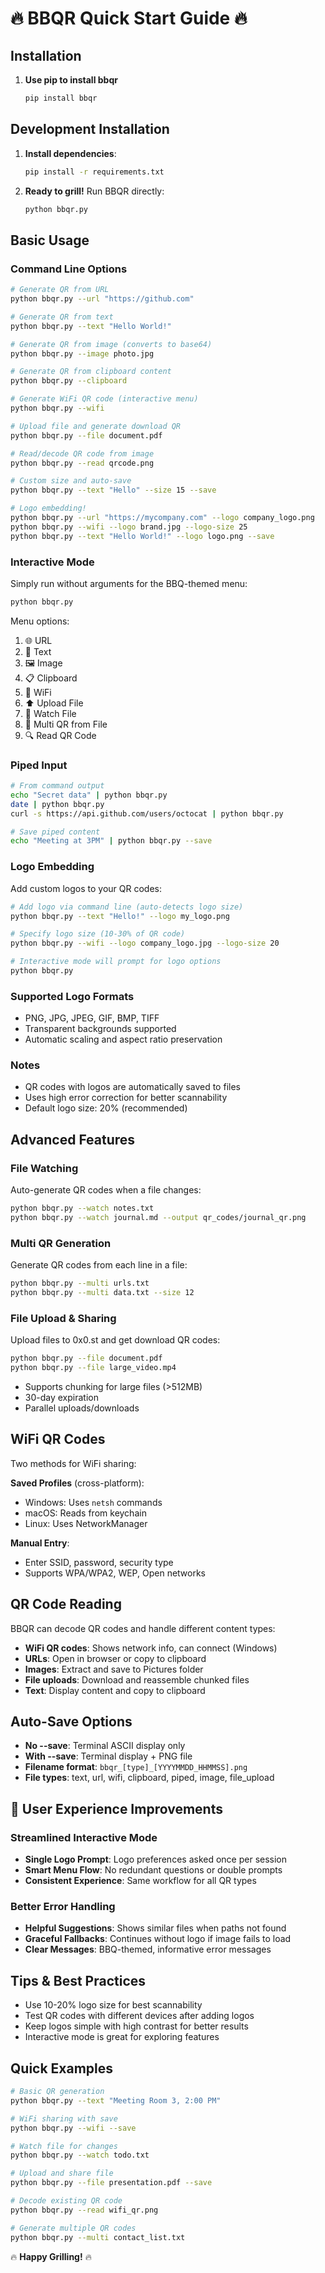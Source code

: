 # 🔥 BBQR Quick Start Guide 🔥

## Installation

1. **Use pip to install bbqr**
   ```bash
   pip install bbqr
   ```

## Development Installation

1. **Install dependencies**:

   ```bash
   pip install -r requirements.txt
   ```

2. **Ready to grill!** Run BBQR directly:
   ```bash
   python bbqr.py
   ```

## Basic Usage

### Command Line Options

```bash
# Generate QR from URL
python bbqr.py --url "https://github.com"

# Generate QR from text
python bbqr.py --text "Hello World!"

# Generate QR from image (converts to base64)
python bbqr.py --image photo.jpg

# Generate QR from clipboard content
python bbqr.py --clipboard

# Generate WiFi QR code (interactive menu)
python bbqr.py --wifi

# Upload file and generate download QR
python bbqr.py --file document.pdf

# Read/decode QR code from image
python bbqr.py --read qrcode.png

# Custom size and auto-save
python bbqr.py --text "Hello" --size 15 --save

# Logo embedding!
python bbqr.py --url "https://mycompany.com" --logo company_logo.png
python bbqr.py --wifi --logo brand.jpg --logo-size 25
python bbqr.py --text "Hello World!" --logo logo.png --save
```

### Interactive Mode

Simply run without arguments for the BBQ-themed menu:

```bash
python bbqr.py
```

Menu options:

1. 🌐 URL
2. 📝 Text
3. 🖼️ Image
4. 📋 Clipboard
5. 🛜 WiFi
6. ⬆️ Upload File
7. 👀 Watch File
8. 📂 Multi QR from File
9. 🔍 Read QR Code

### Piped Input

```bash
# From command output
echo "Secret data" | python bbqr.py
date | python bbqr.py
curl -s https://api.github.com/users/octocat | python bbqr.py

# Save piped content
echo "Meeting at 3PM" | python bbqr.py --save
```

### Logo Embedding

Add custom logos to your QR codes:

```bash
# Add logo via command line (auto-detects logo size)
python bbqr.py --text "Hello!" --logo my_logo.png

# Specify logo size (10-30% of QR code)
python bbqr.py --wifi --logo company_logo.jpg --logo-size 20

# Interactive mode will prompt for logo options
python bbqr.py
```

### Supported Logo Formats
- PNG, JPG, JPEG, GIF, BMP, TIFF
- Transparent backgrounds supported
- Automatic scaling and aspect ratio preservation

### Notes
- QR codes with logos are automatically saved to files
- Uses high error correction for better scannability
- Default logo size: 20% (recommended)

## Advanced Features

### File Watching

Auto-generate QR codes when a file changes:

```bash
python bbqr.py --watch notes.txt
python bbqr.py --watch journal.md --output qr_codes/journal_qr.png
```

### Multi QR Generation

Generate QR codes from each line in a file:

```bash
python bbqr.py --multi urls.txt
python bbqr.py --multi data.txt --size 12
```

### File Upload & Sharing

Upload files to 0x0.st and get download QR codes:

```bash
python bbqr.py --file document.pdf
python bbqr.py --file large_video.mp4
```

- Supports chunking for large files (>512MB)
- 30-day expiration
- Parallel uploads/downloads

## WiFi QR Codes

Two methods for WiFi sharing:

**Saved Profiles** (cross-platform):

- Windows: Uses `netsh` commands
- macOS: Reads from keychain
- Linux: Uses NetworkManager

**Manual Entry**:

- Enter SSID, password, security type
- Supports WPA/WPA2, WEP, Open networks

## QR Code Reading

BBQR can decode QR codes and handle different content types:

- **WiFi QR codes**: Shows network info, can connect (Windows)
- **URLs**: Open in browser or copy to clipboard
- **Images**: Extract and save to Pictures folder
- **File uploads**: Download and reassemble chunked files
- **Text**: Display content and copy to clipboard

## Auto-Save Options

- **No --save**: Terminal ASCII display only
- **With --save**: Terminal display + PNG file
- **Filename format**: `bbqr_[type]_[YYYYMMDD_HHMMSS].png`
- **File types**: text, url, wifi, clipboard, piped, image, file_upload

## 🚀 User Experience Improvements

### Streamlined Interactive Mode
- **Single Logo Prompt**: Logo preferences asked once per session
- **Smart Menu Flow**: No redundant questions or double prompts  
- **Consistent Experience**: Same workflow for all QR types

### Better Error Handling
- **Helpful Suggestions**: Shows similar files when paths not found
- **Graceful Fallbacks**: Continues without logo if image fails to load
- **Clear Messages**: BBQ-themed, informative error messages

## Tips & Best Practices

- Use 10-20% logo size for best scannability
- Test QR codes with different devices after adding logos
- Keep logos simple with high contrast for better results
- Interactive mode is great for exploring features

## Quick Examples

```bash
# Basic QR generation
python bbqr.py --text "Meeting Room 3, 2:00 PM"

# WiFi sharing with save
python bbqr.py --wifi --save

# Watch file for changes
python bbqr.py --watch todo.txt

# Upload and share file
python bbqr.py --file presentation.pdf --save

# Decode existing QR code
python bbqr.py --read wifi_qr.png

# Generate multiple QR codes
python bbqr.py --multi contact_list.txt
```

🔥 **Happy Grilling!** 🔥
